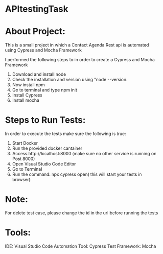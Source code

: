 # APItestingTask

About Project: 
====================
This is a small project in which a Contact Agenda Rest api is automated using Cypress and Mocha Framework

I performed the following steps to in order to create a Cypress and Mocha Framework
1. Download and install node
2. Check the installation and version using "node --version.
3. Now install npm
4. Go to terminal and type npm init
5. Install Cypress
6. Install mocha

Steps to Run Tests:
======================
In order to execute the tests make sure the following is true:
1. Start Docker
2. Run the provided docker cantainer
3. Access http://localhost:8000 (make sure no other service is running on Post 8000)
4. Open Visual Studio Code Editor
5. Go to Terminal
6. Run the command: npx cypress open( this will start your tests in browser)

Note:
=====================
For delete test case, please change the id in the url before running the tests

Tools:
=====================
IDE: Visual Studio Code Automation Tool: Cypress Test Framework: Mocha
